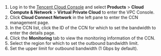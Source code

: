 1. Log in to the [Tencent Cloud Console](https://console.cloud.tencent.com/) and select **Products** > **Cloud Compute & Network** > **Virtual Private Cloud** to enter the VPC Console.
2. Click **Cloud Connect Network** in the left pane to enter the CCN management page.
3. In the CCN list, click the ID of the CCN for which to set the bandwidth to enter the details page.
4. Click the **Monitoring** tab to view the monitoring information of the CCN.
5. Select the region for which to set the outbound bandwidth limit.
6. Set the upper limit for outbound bandwidth (1 Gbps by default).
